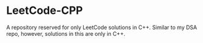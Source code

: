 # LeetCode-CPP
A repository reserved for only LeetCode solutions in C++. Similar to my DSA repo, however, solutions in this are only in C++.
